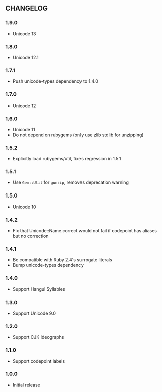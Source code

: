 ## CHANGELOG

### 1.9.0

- Unicode 13

### 1.8.0

* Unicode 12.1

### 1.7.1

* Push unicode-types dependency to 1.4.0

### 1.7.0

* Unicode 12

### 1.6.0

* Unicode 11
* Do not depend on rubygems (only use zlib stdlib for unzipping)

### 1.5.2

* Explicitly load rubygems/util, fixes regression in 1.5.1

### 1.5.1

* Use `Gem::Util` for `gunzip`, removes deprecation warning

### 1.5.0

* Unicode 10

### 1.4.2

* Fix that Unicode::Name.correct would not fail if codepoint has aliases but no correction

### 1.4.1

* Be compatible with Ruby 2.4's surrogate literals
* Bump unicode-types dependency

### 1.4.0

* Support Hangul Syllables

### 1.3.0

* Support Unicode 9.0

### 1.2.0

* Support CJK Ideographs

### 1.1.0

* Support codepoint labels

### 1.0.0

* Initial release

